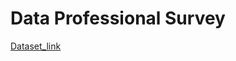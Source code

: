 # Data Professional Survey 
[Dataset_link](https://github.com/AlexTheAnalyst/Power-BI/blob/main/Power%20BI%20-%20Final%20Project.xlsx?raw=true)
